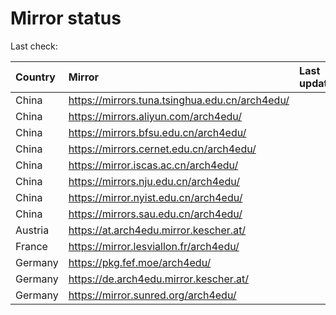 <script src="./time.js"></script>
# Mirror status
Last check: <script type="text/javascript">localize(1720808936.1694505);</script>

|Country|Mirror|Last update|
|:------|:-----|:----------|
|China|https://mirrors.tuna.tsinghua.edu.cn/arch4edu/|<script type="text/javascript">localize(1720766366);</script>|
|China|https://mirrors.aliyun.com/arch4edu/|<script type="text/javascript">localize(1720766366);</script>|
|China|https://mirrors.bfsu.edu.cn/arch4edu/|<script type="text/javascript">localize(1720766366);</script>|
|China|https://mirrors.cernet.edu.cn/arch4edu/|<script type="text/javascript">localize(1720766366);</script>|
|China|https://mirror.iscas.ac.cn/arch4edu/|<script type="text/javascript">localize(1720766366);</script>|
|China|https://mirrors.nju.edu.cn/arch4edu/|<script type="text/javascript">localize(1720722825);</script>|
|China|https://mirror.nyist.edu.cn/arch4edu/|<script type="text/javascript">localize(1720766366);</script>|
|China|https://mirrors.sau.edu.cn/arch4edu/|<script type="text/javascript">localize(1720766366);</script>|
|Austria|https://at.arch4edu.mirror.kescher.at/|<script type="text/javascript">localize(1720766366);</script>|
|France|https://mirror.lesviallon.fr/arch4edu/|<script type="text/javascript">localize(1720766366);</script>|
|Germany|https://pkg.fef.moe/arch4edu/|<script type="text/javascript">localize(1720766366);</script>|
|Germany|https://de.arch4edu.mirror.kescher.at/|<script type="text/javascript">localize(1720766366);</script>|
|Germany|https://mirror.sunred.org/arch4edu/|<script type="text/javascript">localize(1720766366);</script>|

<script src="./tablefilter/tablefilter.js"></script>
<script src="./table.js"></script>